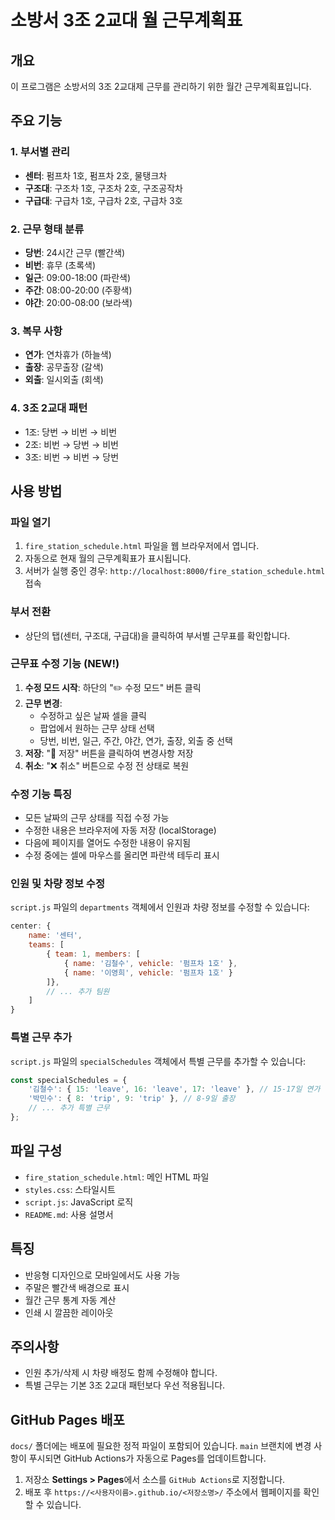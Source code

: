 # 소방서 3조 2교대 월 근무계획표

## 개요
이 프로그램은 소방서의 3조 2교대제 근무를 관리하기 위한 월간 근무계획표입니다.

## 주요 기능

### 1. 부서별 관리
- **센터**: 펌프차 1호, 펌프차 2호, 물탱크차
- **구조대**: 구조차 1호, 구조차 2호, 구조공작차
- **구급대**: 구급차 1호, 구급차 2호, 구급차 3호

### 2. 근무 형태 분류
- **당번**: 24시간 근무 (빨간색)
- **비번**: 휴무 (초록색)
- **일근**: 09:00-18:00 (파란색)
- **주간**: 08:00-20:00 (주황색)
- **야간**: 20:00-08:00 (보라색)

### 3. 복무 사항
- **연가**: 연차휴가 (하늘색)
- **출장**: 공무출장 (갈색)
- **외출**: 일시외출 (회색)

### 4. 3조 2교대 패턴
- 1조: 당번 → 비번 → 비번
- 2조: 비번 → 당번 → 비번
- 3조: 비번 → 비번 → 당번

## 사용 방법

### 파일 열기
1. `fire_station_schedule.html` 파일을 웹 브라우저에서 엽니다.
2. 자동으로 현재 월의 근무계획표가 표시됩니다.
3. 서버가 실행 중인 경우: `http://localhost:8000/fire_station_schedule.html` 접속

### 부서 전환
- 상단의 탭(센터, 구조대, 구급대)을 클릭하여 부서별 근무표를 확인합니다.

### 근무표 수정 기능 (NEW!)
1. **수정 모드 시작**: 하단의 "✏️ 수정 모드" 버튼 클릭
2. **근무 변경**: 
   - 수정하고 싶은 날짜 셀을 클릭
   - 팝업에서 원하는 근무 상태 선택
   - 당번, 비번, 일근, 주간, 야간, 연가, 출장, 외출 중 선택
3. **저장**: "💾 저장" 버튼을 클릭하여 변경사항 저장
4. **취소**: "❌ 취소" 버튼으로 수정 전 상태로 복원

### 수정 기능 특징
- 모든 날짜의 근무 상태를 직접 수정 가능
- 수정한 내용은 브라우저에 자동 저장 (localStorage)
- 다음에 페이지를 열어도 수정한 내용이 유지됨
- 수정 중에는 셀에 마우스를 올리면 파란색 테두리 표시

### 인원 및 차량 정보 수정
`script.js` 파일의 `departments` 객체에서 인원과 차량 정보를 수정할 수 있습니다:

```javascript
center: {
    name: '센터',
    teams: [
        { team: 1, members: [
            { name: '김철수', vehicle: '펌프차 1호' },
            { name: '이영희', vehicle: '펌프차 1호' }
        ]},
        // ... 추가 팀원
    ]
}
```

### 특별 근무 추가
`script.js` 파일의 `specialSchedules` 객체에서 특별 근무를 추가할 수 있습니다:

```javascript
const specialSchedules = {
    '김철수': { 15: 'leave', 16: 'leave', 17: 'leave' }, // 15-17일 연가
    '박민수': { 8: 'trip', 9: 'trip' }, // 8-9일 출장
    // ... 추가 특별 근무
};
```

## 파일 구성
- `fire_station_schedule.html`: 메인 HTML 파일
- `styles.css`: 스타일시트
- `script.js`: JavaScript 로직
- `README.md`: 사용 설명서

## 특징
- 반응형 디자인으로 모바일에서도 사용 가능
- 주말은 빨간색 배경으로 표시
- 월간 근무 통계 자동 계산
- 인쇄 시 깔끔한 레이아웃

## 주의사항
- 인원 추가/삭제 시 차량 배정도 함께 수정해야 합니다.
- 특별 근무는 기본 3조 2교대 패턴보다 우선 적용됩니다.

## GitHub Pages 배포

`docs/` 폴더에는 배포에 필요한 정적 파일이 포함되어 있습니다. `main` 브랜치에 변경 사항이 푸시되면 GitHub Actions가 자동으로 Pages를 업데이트합니다.

1. 저장소 **Settings > Pages**에서 소스를 `GitHub Actions`로 지정합니다.
2. 배포 후 `https://<사용자이름>.github.io/<저장소명>/` 주소에서 웹페이지를 확인할 수 있습니다.
